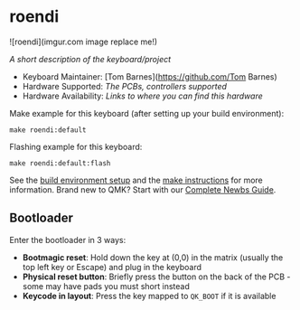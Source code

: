 # roendi

![roendi](imgur.com image replace me!)

*A short description of the keyboard/project*

* Keyboard Maintainer: [Tom Barnes](https://github.com/Tom Barnes)
* Hardware Supported: *The PCBs, controllers supported*
* Hardware Availability: *Links to where you can find this hardware*

Make example for this keyboard (after setting up your build environment):

    make roendi:default

Flashing example for this keyboard:

    make roendi:default:flash

See the [build environment setup](https://docs.qmk.fm/#/getting_started_build_tools) and the [make instructions](https://docs.qmk.fm/#/getting_started_make_guide) for more information. Brand new to QMK? Start with our [Complete Newbs Guide](https://docs.qmk.fm/#/newbs).

## Bootloader

Enter the bootloader in 3 ways:

* **Bootmagic reset**: Hold down the key at (0,0) in the matrix (usually the top left key or Escape) and plug in the keyboard
* **Physical reset button**: Briefly press the button on the back of the PCB - some may have pads you must short instead
* **Keycode in layout**: Press the key mapped to `QK_BOOT` if it is available
